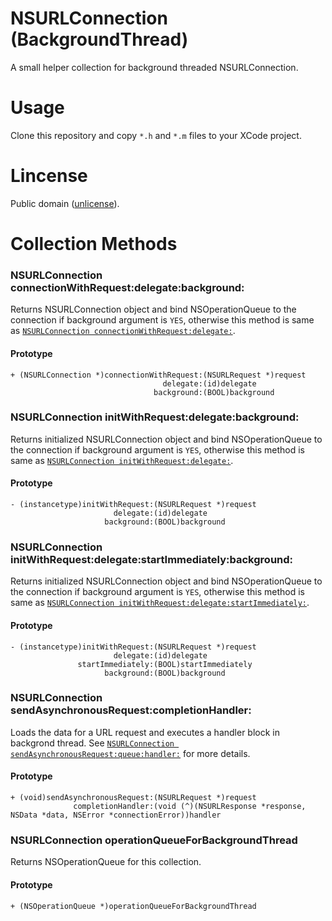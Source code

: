 NSURLConnection (BackgroundThread)
==================================

A small helper collection for background threaded NSURLConnection.

Usage
=====

Clone this repository and copy `*.h` and `*.m` files to your XCode project.

Lincense
========

Public domain ([unlicense](http://unlicense.org)).

Collection Methods
==================

### NSURLConnection connectionWithRequest:delegate:background:

Returns NSURLConnection object and bind NSOperationQueue to the connection if background argument is `YES`, otherwise this method is same as [`NSURLConnection connectionWithRequest:delegate:`](https://developer.apple.com/library/ios/documentation/Cocoa/Reference/Foundation/Classes/NSURLConnection_Class/index.html#//apple_ref/occ/clm/NSURLConnection/connectionWithRequest:delegate:).

#### Prototype

```objc
+ (NSURLConnection *)connectionWithRequest:(NSURLRequest *)request
                                  delegate:(id)delegate
                                background:(BOOL)background
```

### NSURLConnection initWithRequest:delegate:background:

Returns initialized NSURLConnection object and bind NSOperationQueue to the connection if background argument is `YES`, otherwise this method is same as [`NSURLConnection initWithRequest:delegate:`](https://developer.apple.com/library/ios/documentation/Cocoa/Reference/Foundation/Classes/NSURLConnection_Class/index.html#//apple_ref/occ/instm/NSURLConnection/initWithRequest:delegate:).

#### Prototype

```objc
- (instancetype)initWithRequest:(NSURLRequest *)request
                       delegate:(id)delegate
                     background:(BOOL)background
```

### NSURLConnection initWithRequest:delegate:startImmediately:background:

Returns initialized NSURLConnection object and bind NSOperationQueue to the connection if background argument is `YES`, otherwise this method is same as [`NSURLConnection initWithRequest:delegate:startImmediately:`](https://developer.apple.com/library/ios/documentation/Cocoa/Reference/Foundation/Classes/NSURLConnection_Class/index.html#//apple_ref/occ/instm/NSURLConnection/initWithRequest:delegate:startImmediately:).

#### Prototype

```objc
- (instancetype)initWithRequest:(NSURLRequest *)request
                       delegate:(id)delegate
               startImmediately:(BOOL)startImmediately
                     background:(BOOL)background
```

### NSURLConnection sendAsynchronousRequest:completionHandler:

Loads the data for a URL request and executes a handler block in backgrond thread. See [`NSURLConnection sendAsynchronousRequest:queue:handler:`](https://developer.apple.com/library/ios/documentation/Cocoa/Reference/Foundation/Classes/NSURLConnection_Class/index.html#//apple_ref/occ/clm/NSURLConnection/sendAsynchronousRequest:queue:completionHandler:) for more details.

#### Prototype

```objc
+ (void)sendAsynchronousRequest:(NSURLRequest *)request
              completionHandler:(void (^)(NSURLResponse *response, NSData *data, NSError *connectionError))handler
```

### NSURLConnection operationQueueForBackgroundThread

Returns NSOperationQueue for this collection.

#### Prototype

```objc
+ (NSOperationQueue *)operationQueueForBackgroundThread
```

